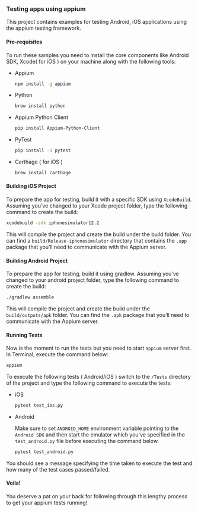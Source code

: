 ### Testing apps using appium

This project contains examples for testing Android, iOS applications using the appium testing framework.

#### Pre-requisites

To run these samples you need to install the core components like Android SDK, Xcode( for iOS ) on your machine along with the following tools:

- Appium
  ```bash
  npm install -g appium
  ```
- Python
  ```bash
  brew install python
  ```
- Appium Python Client
  ```bash
  pip install Appium-Python-Client
  ```
- PyTest
  ```bash
  pip install -U pytest
  ```
- Carthage ( for iOS )
  ```bash
  brew install carthage
  ```

#### Building iOS Project

To prepare the app for testing, build it with a specific SDK using `XcodeBuild`. Assuming you’ve changed to your Xcode project folder, type the following command to create the build:
```bash
xcodebuild -sdk iphonesimulator12.2
```
This will compile the project and create the build under the build folder. You can find a `build/Release-iphonesimulator` directory that contains the `.app` package that you’ll need to communicate with the Appium server.

#### Building Android Project

To prepare the app for testing, build it using gradlew. Assuming you’ve changed to your android project folder, type the following command to create the build:
```bash
./gradlew assemble
```
This will compile the project and create the build under the `build/outputs/apk` folder. You can find the `.apk` package that you’ll need to communicate with the Appium server.

#### Running Tests

Now is the moment to run the tests but you need to start `appium` server first. In Terminal, execute the command below:
```bash
appium
```

To execute the following tests ( Android/iOS ) switch to the `/Tests` directory of the project and type the following command to execute the tests:

- iOS
  ```bash
  pytest test_ios.py
  ```
- Android

  Make sure to set `ANDROID_HOME` environment variable pointing to the `Android SDK` and then start the emulator which you've specified in the `test_android.py` file before executing the command below.
  ```bash
  pytest test_android.py
  ```

You should see a message specifying the time taken to execute the test and how many of the test cases passed/failed.

#### Voila!

You deserve a pat on your back for following through this lengthy process to get your appium tests running!
